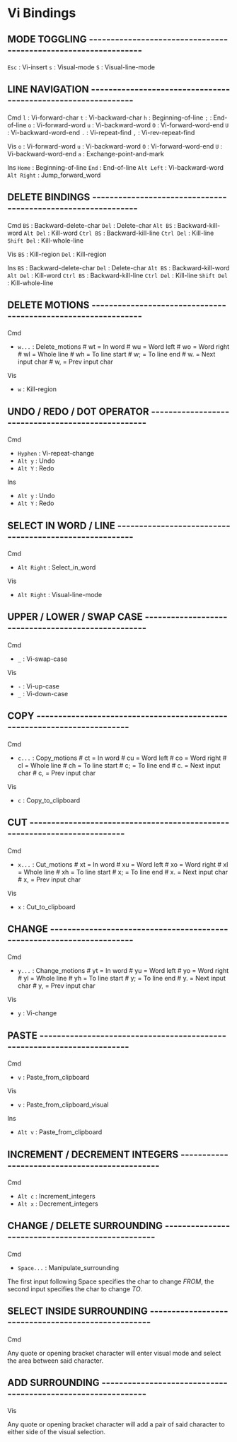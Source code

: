 # Vi Bindings


## MODE TOGGLING ---------------------------------------------------------------
`Esc` : Vi-insert
`s` : Visual-mode
`S` : Visual-line-mode


## LINE NAVIGATION -------------------------------------------------------------
Cmd
`l` : Vi-forward-char
`t` : Vi-backward-char
`h` : Beginning-of-line
`;` : End-of-line
`o` : Vi-forward-word
`u` : Vi-backward-word
`O` : Vi-forward-word-end
`U` : Vi-backward-word-end
`.` : Vi-repeat-find
`,` : Vi-rev-repeat-find

Vis
`o` : Vi-forward-word
`u` : Vi-backward-word
`O` : Vi-forward-word-end
`U` : Vi-backward-word-end
`a` : Exchange-point-and-mark

Ins
`Home` : Beginning-of-line
`End` : End-of-line
`Alt Left` : Vi-backward-word
`Alt Right` : Jump_forward_word


## DELETE BINDINGS -------------------------------------------------------------
Cmd
`BS` : Backward-delete-char
`Del` : Delete-char
`Alt BS` : Backward-kill-word
`Alt Del` : Kill-word
`Ctrl BS` : Backward-kill-line
`Ctrl Del` : Kill-line
`Shift Del` : Kill-whole-line

Vis
`BS` : Kill-region
`Del` : Kill-region

Ins
`BS` : Backward-delete-char
`Del` : Delete-char
`Alt BS` : Backward-kill-word
`Alt Del` : Kill-word
`Ctrl BS` : Backward-kill-line
`Ctrl Del` : Kill-line
`Shift Del` : Kill-whole-line


## DELETE MOTIONS --------------------------------------------------------------
Cmd
- `w...` : Delete_motions
                                                         # wt = In word
                                                         # wu = Word left
                                                         # wo = Word right
                                                         # wl = Whole line
                                                         # wh = To line start
                                                         # w; = To line end
                                                         # w. = Next input char
                                                         # w, = Prev input char

Vis
- `w` : Kill-region


## UNDO / REDO / DOT OPERATOR --------------------------------------------------
Cmd
- `Hyphen` : Vi-repeat-change
- `Alt y` : Undo
- `Alt Y` : Redo

Ins
- `Alt y` : Undo
- `Alt Y` : Redo


## SELECT IN WORD / LINE -------------------------------------------------------
Cmd
- `Alt Right` : Select_in_word

Vis
- `Alt Right` : Visual-line-mode


## UPPER / LOWER / SWAP CASE ---------------------------------------------------
Cmd
- `_` : Vi-swap-case

Vis
- `-` : Vi-up-case
- `_` : Vi-down-case


## COPY ------------------------------------------------------------------------
Cmd
- `c...` : Copy_motions
                                                         # ct = In word
                                                         # cu = Word left
                                                         # co = Word right
                                                         # cl = Whole line
                                                         # ch = To line start
                                                         # c; = To line end
                                                         # c. = Next input char
                                                         # c, = Prev input char

Vis
- `c` : Copy_to_clipboard


## CUT -------------------------------------------------------------------------
Cmd
- `x...` : Cut_motions
                                                         # xt = In word
                                                         # xu = Word left
                                                         # xo = Word right
                                                         # xl = Whole line
                                                         # xh = To line start
                                                         # x; = To line end
                                                         # x. = Next input char
                                                         # x, = Prev input char

Vis
- `x` : Cut_to_clipboard


## CHANGE ----------------------------------------------------------------------
Cmd

- `y...` : Change_motions
                                                         # yt = In word
                                                         # yu = Word left
                                                         # yo = Word right
                                                         # yl = Whole line
                                                         # yh = To line start
                                                         # y; = To line end
                                                         # y. = Next input char
                                                         # y, = Prev input char

Vis

- `y` : Vi-change


## PASTE -----------------------------------------------------------------------
Cmd

- `v` : Paste_from_clipboard

Vis

- `v` : Paste_from_clipboard_visual

Ins

- `Alt v` : Paste_from_clipboard


## INCREMENT / DECREMENT INTEGERS ----------------------------------------------
Cmd
- `Alt c` : Increment_integers
- `Alt x` : Decrement_integers


## CHANGE / DELETE SURROUNDING -------------------------------------------------
Cmd

- `Space...` : Manipulate_surrounding

The first input following Space specifies the char to change *FROM*, the second
input specifies the char to change *TO*.


## SELECT INSIDE SURROUNDING ---------------------------------------------------
Cmd

Any quote or opening bracket character will enter visual mode and select the area
between said character.


## ADD SURROUNDING -------------------------------------------------------------
Vis

Any quote or opening bracket character will add a pair of said character to
either side of the visual selection.
